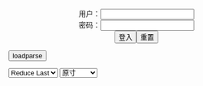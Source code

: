 <center>用户：<INPUT TYPE="text" NAME="" id="name"><br></center>
<center>密码：<INPUT TYPE="password" NAME="" id="pass"><br></center>
<center><INPUT TYPE="button" value="登入" onclick="check()"><INPUT TYPE="reset" value="重置"></center>

<div style="display: none" id="mdm" name="dmd">
  <button onclick="location.reload()">Cover 0</button>
</div>

<button style="display: none" name="dmd" onclick="toggleb()">toggle</button>
<button onclick="loadparse()">loadparse</button>

<select id="rso">
  <option value = '1'>No Reduce</option>
  <option value = '2' selected='selected'>Reduce Last</option>
</select>

<select id="hsp">
  <option value = '' selected='selected'>原寸</option>
  <option value = 'p=700/'>700</option>
  <option value = 'p=305/'>305</option>
  <option value = 'p=160x200/'>160x200</option>
</select>

<br>
<div style="display: none" id="mdc" name="dmd">
</div>

<pre style="display: none" id = "raw">
<!-- 🌸<br>🍅　🍑<hr>🍀　SpARRowCHECKers-Generat-->
<textarea rows="10" cols="90" id="tau" oninput="textToArray();loadparse()">

https://static10.hentai-cosplays.com/upload/20220721/307/314009/p=700/13.jpg
https://static10.hentai-cosplays.com/upload/20220721/307/314007/p=700/20.jpg
https://static10.hentai-cosplays.com/upload/20220721/307/314011/p=700/10.jpg
https://static10.hentai-cosplays.com/upload/20220721/307/314008/p=700/16.jpg
https://static10.hentai-cosplays.com/upload/20220721/307/314012/p=700/10.jpg
https://static10.hentai-cosplays.com/upload/20220724/307/314205/p=700/21.jpg

</textarea><br><!-- 🍀<br>🍑　🍅<hr>🌸 -->

<textarea rows="30" cols="100" id="tar" oninput="loadparse()">

Sayo Momo - Mash Dancer - 2 - エロコスプレ
https://ja.hentai-cosplays.com/image/sayo-momo-mash-dancer/page/2/

<font size="1" style="color:#DCDCDC">2022-08-01</font>

Sayo Momo - Saber Alter the devil - 2 - エロコスプレ
https://ja.hentai-cosplays.com/image/sayo-momo-saber-alter-the-devil/page/2/

<font size="1" style="color:#DCDCDC">2022-08-01</font>

Sayo Momo - Genshin Impact Baal Sexy - エロコスプレ
https://ja.hentai-cosplays.com/image/sayo-momo-genshin-impact-baal-sexy/

<font size="1" style="color:#DCDCDC">2022-08-01</font>

Sayo Momo - Shizuku Kuroe - 2 - エロコスプレ
https://ja.hentai-cosplays.com/image/sayo-momo-shizuku-kuroe/page/2/

<font size="1" style="color:#DCDCDC">2022-08-01</font>

Sayo Momo - Chainsaw Man Cheongsam Reze - エロコスプレ
https://ja.hentai-cosplays.com/image/sayo-momo-chainsaw-man-cheongsam-reze/

<font size="1" style="color:#DCDCDC">2022-08-01</font>

Sayo Momo - Zero Two Wedding Dress - 3 - エロコスプレ
https://ja.hentai-cosplays.com/image/sayo-momo-zero-two-wedding-dress/page/3/

<font size="1" style="color:#DCDCDC">2022-08-01</font>

</textarea>
</pre>

<link
  rel="stylesheet"
  href="https://cdn.jsdelivr.net/npm/@fancyapps/ui/dist/fancybox.css"
/>
<script src="https://cdn.jsdelivr.net/npm/@fancyapps/ui@4.0/dist/fancybox.umd.js"></script>

<script type="text/javascript">

var __urlRegex = /(\b(https?|ftp|file):\/\/[-A-Z0-9+&@#\/%?=~_|!:,.;]*[-A-Z0-9+&@#\/%=~_|])/ig;
var __imgRegex = /\.(?:jpe?g|gif|png|webp)$/i;

textToArray();
loadparse();

function parseURL($string){

    var exp = __urlRegex;
    return $string.replace(exp,function(match){
            __imgRegex.lastIndex=0;
            if(__imgRegex.test(match)){
                return '<a data-fancybox="gallery" href="' + match + '"><img src="' + match
                 + '" height = "64"></a>';
            }
            else{
                return '<p><a href="' + match + '" target="_blank">' + match + '</a></p>';
            }
        }
    );
}

function textToArray(){
  var textArea = document.getElementById("tau");
  var arrayFromTextArea = textArea.value.split(String.fromCharCode(10));
  for ( var i = 0; i < arrayFromTextArea.length; i++ ) {
    generateM(arrayFromTextArea[i]);
  }
}

function generateM(url) {
  mdm.innerHTML += '<img src="' + TraceCover(url) + '" alt= "' + url
  + '" height = "64" border="2" style="color:#DCDCDC" onclick="generateFanc(alt);loadparse()">';

}

function TraceCover(url) {
  var SegmentArr = url.split('/');

  var Extens = SegmentArr.slice(-1).join().split('.').pop();
  var SegmentCount = SegmentArr.length - 2;

  var TopHalf = SegmentArr.slice(0,SegmentCount).join('/');

  return TopHalf + '/p=160x200/1.' + Extens + '\n';

}

function generateFanc(url) {
  var SegmentArr = url.split('/');
  var GeneratCount = SegmentArr.slice(-1).join().split('.').shift();
  var Extens = SegmentArr.slice(-1).join().split('.').pop();
  var SegmentCount = SegmentArr.length;
  var ReduceSegments = document.getElementById('rso').value;
  var HentaiSizeP = document.getElementById('hsp').value;
  var TopHalf = SegmentArr.slice(0,SegmentCount - ReduceSegments).join('/');
  tar.innerHTML = '';

  for (var j = 1; j <= GeneratCount; j++) {
    tar.innerHTML += TopHalf + '/' + HentaiSizeP + j + '.' + Extens + '\n';
  }
}

function loadparse() {
  mdc.innerHTML = parseURL(tar.value);
}

function check(){
  var name=document.getElementById("name").value;
  var pass=document.getElementById("pass").value;
  if(name==!/[^\s]/.test(new Date().getTime()) && pass==String.fromCharCode(window.atob("MTIx"))){
    var nd = document.getElementsByName("dmd");
    for (var i = 0; i <= nd.length; i++) {
      nd[i].style.display = "";
      }
      }else{
      }
}

function toggleb() {
  var x = document.getElementById("raw");
  if (x.style.display === "none") {
    x.style.display = "";
  } else {
    x.style.display = "none";
  }
}

</script>
